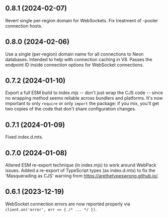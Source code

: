 ## 0.8.1 (2024-02-07)

Revert single per-region domain for WebSockets. Fix treatment of -pooler connection hosts.

## 0.8.0 (2024-02-06)

Use a single (per-region) domain name for all connections to Neon databases. Intended to help with connection caching in V8. Passes the endpoint ID inside connection options for WebSocket connections.

## 0.7.2 (2024-01-10)

Export a full ESM build to index.mjs -- don't just wrap the CJS code -- since no wrapping method seems reliable across bundlers and platforms. It's now important to only `require` or only `import` the package: if you mix, you'll get two copies of the code that don't share configuration changes.

## 0.7.1 (2024-01-09)

Fixed index.d.mts.

## 0.7.0 (2024-01-08)

Altered ESM re-export technique (in index.mjs) to work around WebPack issues. Added a re-export of TypeScript types (as index.d.mts) to fix the 'Masquerading as CJS' warning from https://arethetypeswrong.github.io/.

## 0.6.1 (2023-12-19)

WebSocket connection errors are now reported properly via `client.on('error', err => { /* ... */ })`.
